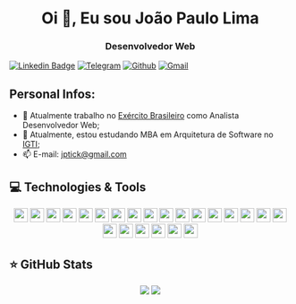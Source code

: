 <h1 align="center">Oi 👋, Eu sou João Paulo Lima</h1>
<h3 align="center">Desenvolvedor Web</h3>

[![Linkedin Badge](https://img.shields.io/badge/linkedin-%230077B5.svg?&style=for-the-badge&logo=linkedin&logoColor=white&link=https://www.linkedin.com/in/jo%C3%A3o-paulo-lima-548288200/)](https://www.linkedin.com/in/jo%C3%A3o-paulo-lima-548288200/)
[![Telegram](https://img.shields.io/badge/telegram-D14836?color=2CA5E0&style=for-the-badge&logo=telegram&logoColor=white)](https://t.me/jptick)
[![Github](https://img.shields.io/badge/github-%23100000.svg?&style=for-the-badge&logo=github&logoColor=white)](https://github.com/joaopaulu)
[![Gmail](https://img.shields.io/badge/gmail-D14836?&style=for-the-badge&logo=gmail&logoColor=white)](mailto:jptickl@gmail.com)


## Personal Infos:

- 💼 Atualmente trabalho no [Exército Brasileiro](https://www.eb.mil.br) como Analista Desenvolvedor Web;
- 🌱 Atualmente, estou estudando MBA em Arquitetura de Software no [IGTI](https://www.igti.com.br/cursos/mba-em-desenvolvimento-full-stack/);
- 📫 E-mail: jptick@gmail.com

## 💻 Technologies & Tools

<p align="center">
 
<img height="25" src="https://img.shields.io/badge/html5-E34F26.svg?&style=for-the-badge&logo=html5&logoColor=white" />
<img height="25" src="https://img.shields.io/badge/css3-1572B6.svg?&style=for-the-badge&logo=css3&logoColor=white" /> 
<img height="25" src="https://img.shields.io/badge/javascript-%23F7DF1E.svg?&style=for-the-badge&logo=javascript&logoColor=black"/>
<img height="25" src="https://img.shields.io/badge/typescript%20-%23007ACC.svg?&style=for-the-badge&logo=typescript&logoColor=white"/>
<img height="25" src="https://img.shields.io/badge/node.js%20-%2343853D.svg?&style=for-the-badge&logo=node.js&logoColor=white"/>
<img height="25" src="https://img.shields.io/badge/express.js%20-%23404d59.svg?&style=for-the-badge"/>
<img height="25" src="https://img.shields.io/badge/react%20-%2320232a.svg?&style=for-the-badge&logo=react&logoColor=%2361DAFB"/>
<img height="25" src="https://img.shields.io/badge/angular%20-%23DD0031.svg?&style=for-the-badge&logo=angular&logoColor=white"/>
<img height="25" src="https://img.shields.io/badge/bootstrap%20-%23563D7C.svg?&style=for-the-badge&logo=bootstrap&logoColor=white"/>
<img height="25" src="https://img.shields.io/badge/graphql-%23FF69D4.svg?&style=for-the-badge&logo=graphql&logoColor=white"/>

<img height="25" src="https://img.shields.io/badge/-Java-007396?style=flat-square&logo=java" />
<img height="25" src="https://img.shields.io/badge/-Spring-6DB33F?style=flat-square&logo=spring&logoColor=white" /> 
<img height="25" src="https://img.shields.io/badge/php-4da6ff.svg?&style=for-the-badge&logo=php&logoColor=white" />

<img height="25" src="https://img.shields.io/badge/postgresql-336791.svg?&style=for-the-badge&logo=postgresql&logoColor=white" />
<img height="25" src="https://img.shields.io/badge/sqlserver-CC2927.svg?&style=for-the-badge&logo=microsoft-sql-server&logoColor=white" />
<img height="25" src="https://img.shields.io/badge/mysql-4479A1.svg?&style=for-the-badge&logo=mysql&logoColor=white" />
<img height="25" src="https://img.shields.io/badge/MariaDB-003545.svg?&style=for-the-badge&logo=MariaDB&logoColor=white" />
<img height="25" src="https://img.shields.io/badge/MongoDB-47A248.svg?&style=for-the-badge&logo=MongoDB&logoColor=white" />
<img height="25" src="https://img.shields.io/badge/Oracle-F80000.svg?&style=for-the-badge&logo=Oracle&logoColor=white" />
<img height="25" src="https://img.shields.io/badge/Ubuntu-E95420.svg?&style=for-the-badge&logo=Ubuntu&logoColor=white" />

<img height="25" src="https://img.shields.io/badge/-IntelliJ%20IDEA-black?style=flat-square&logo=intellij-idea&logoColor=white" /> 
<img height="25" src="https://img.shields.io/badge/-Eclipse-2C2255?style=flat-square&logo=eclipse&logoColor=white" />
<img height="25" src="https://img.shields.io/badge/-VSCode-007ACC?style=flat-square&logo=visual-studio-code&logoColor=white" />  

</p>

## ⭐ GitHub Stats

<p align = "center">
  <img src = "https://github-readme-stats.vercel.app/api?username=joaopaulu&show_icons=true&theme=tokyonight&line_height=27">
  <img src = "https://github-readme-stats.vercel.app/api/top-langs/?username=joaopaulu&hide=ruby,css,html&theme=tokyonight">
</p>

<!--
**joaopaulu/joaopaulu** is a ✨ _special_ ✨ repository because its `README.md` (this file) appears on your GitHub profile.

Here are some ideas to get you started:

- 🔭 I’m currently working on ...

- 👯 I’m looking to collaborate on ...
- 🤔 I’m looking for help with ...
- 💬 Ask me about ...
- 📫 How to reach me: ...
- 😄 Pronouns: ...
- ⚡ Fun fact: ...
  -->
